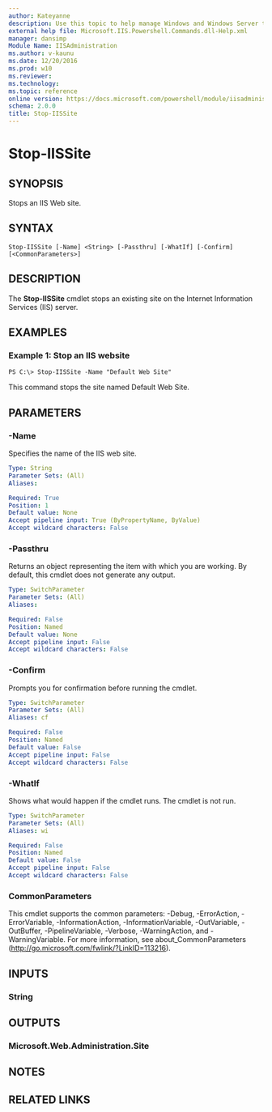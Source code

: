 ```yaml
---
author: Kateyanne
description: Use this topic to help manage Windows and Windows Server technologies with Windows PowerShell.
external help file: Microsoft.IIS.Powershell.Commands.dll-Help.xml
manager: dansimp
Module Name: IISAdministration
ms.author: v-kaunu
ms.date: 12/20/2016
ms.prod: w10
ms.reviewer: 
ms.technology: 
ms.topic: reference
online version: https://docs.microsoft.com/powershell/module/iisadministration/stop-iissite?view=windowsserver2016-ps&wt.mc_id=ps-gethelp
schema: 2.0.0
title: Stop-IISSite
---
```


# Stop-IISSite

## SYNOPSIS
Stops an IIS Web site.

## SYNTAX

```
Stop-IISSite [-Name] <String> [-Passthru] [-WhatIf] [-Confirm] [<CommonParameters>]
```

## DESCRIPTION
The **Stop-IISSite** cmdlet stops an existing site on the Internet Information Services (IIS) server.

## EXAMPLES

### Example 1: Stop an IIS website
```
PS C:\> Stop-IISSite -Name "Default Web Site"
```

This command stops the site named Default Web Site.

## PARAMETERS

### -Name
Specifies the name of the IIS web site.

```yaml
Type: String
Parameter Sets: (All)
Aliases: 

Required: True
Position: 1
Default value: None
Accept pipeline input: True (ByPropertyName, ByValue)
Accept wildcard characters: False
```

### -Passthru
Returns an object representing the item with which you are working.
By default, this cmdlet does not generate any output.

```yaml
Type: SwitchParameter
Parameter Sets: (All)
Aliases: 

Required: False
Position: Named
Default value: None
Accept pipeline input: False
Accept wildcard characters: False
```

### -Confirm
Prompts you for confirmation before running the cmdlet.

```yaml
Type: SwitchParameter
Parameter Sets: (All)
Aliases: cf

Required: False
Position: Named
Default value: False
Accept pipeline input: False
Accept wildcard characters: False
```

### -WhatIf
Shows what would happen if the cmdlet runs.
The cmdlet is not run.

```yaml
Type: SwitchParameter
Parameter Sets: (All)
Aliases: wi

Required: False
Position: Named
Default value: False
Accept pipeline input: False
Accept wildcard characters: False
```

### CommonParameters
This cmdlet supports the common parameters: -Debug, -ErrorAction, -ErrorVariable, -InformationAction, -InformationVariable, -OutVariable, -OutBuffer, -PipelineVariable, -Verbose, -WarningAction, and -WarningVariable. For more information, see about_CommonParameters (http://go.microsoft.com/fwlink/?LinkID=113216).

## INPUTS

### String

## OUTPUTS

### Microsoft.Web.Administration.Site

## NOTES

## RELATED LINKS

